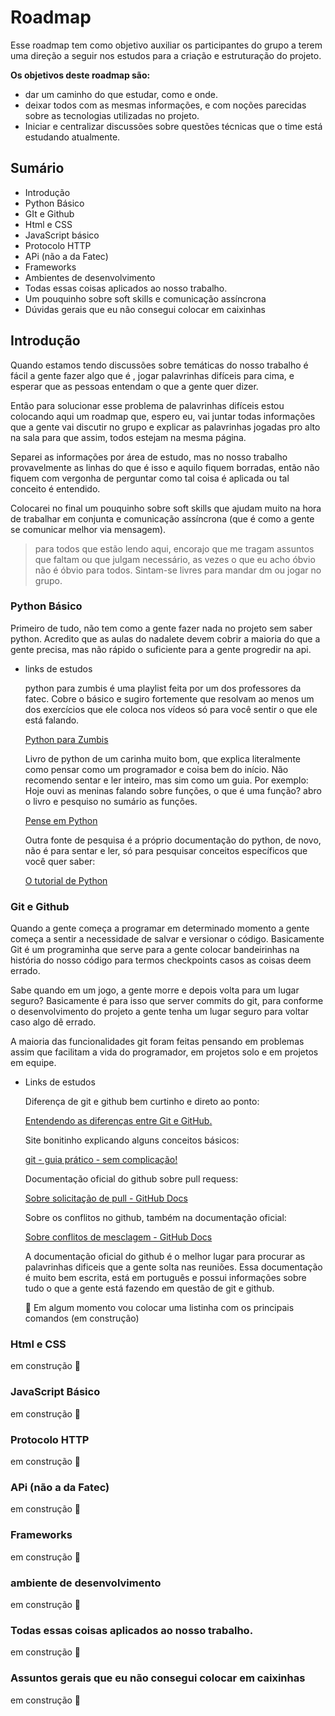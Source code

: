 # Roadmap

Esse roadmap tem como objetivo auxiliar os participantes do grupo a terem uma direção a seguir nos estudos para a criação e estruturação do projeto.

**Os objetivos deste roadmap são:**

- dar um caminho do que estudar, como e onde.
- deixar todos com as mesmas informações, e com noções parecidas sobre as tecnologias utilizadas no projeto.
- Iniciar e centralizar discussões sobre questões técnicas que o time está estudando atualmente.

## Sumário

- Introdução
- Python Básico
- GIt e Github
- Html e CSS
- JavaScript básico
- Protocolo HTTP
- APi (não a da Fatec)
- Frameworks
- Ambientes de desenvolvimento
- Todas essas coisas aplicados ao nosso trabalho.
- Um pouquinho sobre soft skills e comunicação assíncrona
- Dúvidas gerais que eu não consegui colocar em caixinhas

## **Introdução**

Quando estamos tendo discussões sobre temáticas do nosso trabalho é fácil a gente fazer algo que é , jogar palavrinhas difíceis para cima, e esperar que as pessoas entendam o que a gente quer dizer. 

Então para solucionar esse problema de palavrinhas difíceis estou colocando aqui um roadmap que, espero eu, vai juntar todas informações que a gente vai discutir no grupo e explicar as palavrinhas jogadas pro alto na sala para que assim, todos estejam na mesma página. 

Separei as informações por área de estudo, mas no nosso trabalho provavelmente as linhas do que é isso e aquilo fiquem borradas, então não fiquem com vergonha de perguntar como tal coisa é aplicada ou tal conceito é entendido.

Colocarei no final um pouquinho sobre soft skills que ajudam muito na hora de trabalhar em conjunta e comunicação assíncrona (que é como a gente se comunicar melhor via mensagem).

> para todos que estão lendo aqui, encorajo que me tragam assuntos que faltam ou que julgam necessário, as vezes o que eu acho óbvio não é óbvio para todos. Sintam-se livres para mandar dm ou jogar no grupo.
> 

### Python Básico

Primeiro de tudo, não tem como a gente fazer nada no projeto sem saber python. Acredito que as aulas do nadalete devem cobrir a maioria do que a gente precisa, mas não rápido o suficiente para a gente progredir na api.

- links de estudos
    
    python para zumbis é uma playlist feita por um dos professores da fatec. Cobre o básico e sugiro fortemente que resolvam ao menos um dos exercícios que ele coloca nos vídeos só para você sentir o que ele está falando.
    
    [Python para Zumbis](https://www.youtube.com/playlist?list=PLUukMN0DTKCtbzhbYe2jdF4cr8MOWClXc)
    
    Livro de python de um carinha muito bom, que explica literalmente como pensar como um programador e coisa bem do início. Não recomendo sentar e ler inteiro, mas sim como um guia. Por exemplo: Hoje ouvi as meninas falando sobre funções, o que é uma função? abro o livro e pesquiso no sumário as funções.
    
    [Pense em Python](https://penseallen.github.io/PensePython2e/)
    
    Outra fonte de pesquisa é a próprio documentação do python, de novo, não é para sentar e ler, só para pesquisar conceitos específicos que você quer saber:
    
    [O tutorial de Python](https://docs.python.org/pt-br/3/tutorial/)
    

### Git e Github

Quando a gente começa a programar em determinado momento a gente começa a sentir a necessidade de salvar e versionar o código. Basicamente Git é um programinha que serve para a gente colocar bandeirinhas na história do nosso código para termos checkpoints casos as coisas deem errado. 

Sabe quando em um jogo, a gente morre e depois volta para um lugar seguro? Basicamente é para isso que server commits do git, para conforme o desenvolvimento do projeto a gente tenha um lugar seguro para voltar caso algo dê errado. 

A maioria das funcionalidades git foram feitas pensando em problemas assim que facilitam a vida do programador, em projetos solo e em projetos em equipe. 

- Links de estudos
    
    Diferença de git e github bem curtinho e direto ao ponto:
    
    [Entendendo as diferenças entre Git e GitHub.](https://www.dio.me/articles/entendendo-as-diferencas-entre-git-e-github)
    
    Site bonitinho explicando alguns conceitos básicos:
    
    [git - guia prático - sem complicação!](http://rogerdudler.github.io/git-guide/index.pt_BR.html)
    
    Documentação oficial do github sobre pull requess:
    
    [Sobre solicitação de pull - GitHub Docs](https://docs.github.com/pt/pull-requests/collaborating-with-pull-requests/proposing-changes-to-your-work-with-pull-requests/about-pull-requests)
    
    Sobre os conflitos no github, também na documentação oficial:
    
    [Sobre conflitos de mesclagem - GitHub Docs](https://docs.github.com/pt/pull-requests/collaborating-with-pull-requests/addressing-merge-conflicts/about-merge-conflicts)
    
    A documentação oficial do github é o melhor lugar para procurar as palavrinhas dificeis que a gente solta nas reuniões. Essa documentação é muito bem escrita, está em português e possui informações sobre tudo o que a gente está fazendo em questão de git e github.
    
    <aside>
    🚧 Em algum momento vou colocar uma listinha com os principais comandos (em construção)
    
    </aside>
    

### **Html e CSS**

em construção 🚧

### JavaScript Básico

em construção 🚧

### Protocolo HTTP

em construção 🚧

### APi (não a da Fatec)

em construção 🚧

### Frameworks

em construção 🚧

### ambiente de desenvolvimento

em construção 🚧

### Todas essas coisas aplicados ao nosso trabalho.

em construção 🚧

### Assuntos gerais que eu não consegui colocar em caixinhas

em construção 🚧